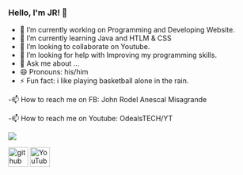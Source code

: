 ### Hello, I'm JR! 👋

- 🔭 I’m currently working on Programming and Developing Website.
- 🌱 I’m currently learning Java and HTLM & CSS
- 👯 I’m looking to collaborate on Youtube.
- 🤔 I’m looking for help with Improving my programming skills.
- 💬 Ask me about ...
- 😄 Pronouns: his/him
- ⚡ Fun fact: i like playing basketball alone in the rain.

-📫 How to reach me on FB: John Rodel Anescal Misagrande

-📫 How to reach me on Youtube: OdealsTECH/YT

<img src="https://github-readme-stats.vercel.app/api?username=OdealsTECH&&show_icons=true&title_color=ffffff&icon_color=bb2acf&text_color=daf7dc&bg_color=151515">

[<img src='https://cdn.jsdelivr.net/npm/simple-icons@3.0.1/icons/github.svg' alt='github' height='40'>](https://github.com/odealstech)  [<img src='https://cdn.jsdelivr.net/npm/simple-icons@3.0.1/icons/youtube.svg' alt='YouTube' height='40'>](https://www.youtube.com/channel/X-NrUjBUynaqEeq2epFpOw)  
